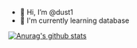 - 👋 Hi, I’m @dust1
- 🌱 I'm currently learning database

[![Anurag's github stats](https://github-readme-stats.vercel.app/api?username=wyfcyx&show_icons=true&theme=tokyonight)](https://github.com/anuraghazra/github-readme-stats)

<!---
- 👀 I’m interested in coding
- 💞️ I’m looking to collaborate on ...
dust1/dust1 is a ✨ special ✨ repository because its `README.md` (this file) appears on your GitHub profile.
You can click the Preview link to take a look at your changes.
--->
